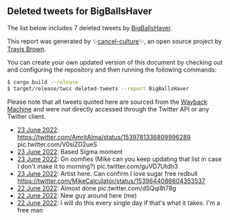 ## Deleted tweets for BigBallsHaver

The list below includes 7 deleted tweets by
[BigBallsHaver](https://twitter.com/BigBallsHaver).



This report was generated by ✨[cancel-culture](https://github.com/travisbrown/cancel-culture)✨,
an open source project by [Travis Brown](https://twitter.com/travisbrown).

You can create your own updated version of this document by checking out and configuring the
repository and then running the following commands:

```bash
$ cargo build --release
$ target/release/twcc deleted-tweets --report BigBallsHaver
```

Please note that all tweets quoted here are sourced from the
[Wayback Machine](https://web.archive.org) and were not directly accessed through the Twitter API or
any Twitter client.

* [23 June 2022](https://web.archive.org/web/20220623040439/https://twitter.com/BigBallsHaver/status/1539811581659418625): https://twitter.com/AmritAlma/status/1539781336809996289  pic.twitter.com/V0siZD2ueS <!--1539811581659418625-->
* [23 June 2022](https://web.archive.org/web/20220623041308/https://twitter.com/BigBallsHaver/status/1539804495114272769): Based Sigma moment <!--1539804495114272769-->
* [23 June 2022](https://web.archive.org/web/20220623025509/https://twitter.com/BigBallsHaver/status/1539803954162405377): Gn oomfies  (Mike can you keep updating that list in case I don't make it to morning?) pic.twitter.com/guVD7Utdh3 <!--1539803954162405377-->
* [23 June 2022](https://web.archive.org/web/20220623000315/https://twitter.com/BigBallsHaver/status/1539760641489207296): Artist here. Can confirm I love sugar free redbull https://twitter.com/MikeCalculator/status/1539644086604353537 <!--1539760641489207296-->
* [22 June 2022](https://web.archive.org/web/20220622231229/https://twitter.com/BigBallsHaver/status/1539737659454758912): Almost done pic.twitter.com/dSQqi8t78g <!--1539737659454758912-->
* [22 June 2022](https://web.archive.org/web/20220623001843/https://twitter.com/BigBallsHaver/status/1539737622712647680): New guy around here (me) <!--1539737622712647680-->
* [22 June 2022](https://web.archive.org/web/20220622210706/https://twitter.com/BigBallsHaver/status/1539712764477939724): I will do this every single day if that's what it takes. I'm a free man <!--1539712764477939724-->
